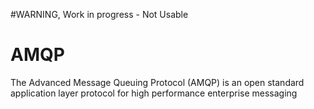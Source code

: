 #WARNING, Work in progress - Not Usable

# AMQP
The Advanced Message Queuing Protocol (AMQP) is an open standard application layer protocol for high performance enterprise messaging
